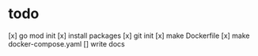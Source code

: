 # todo

[x] go mod init
[x] install packages
[x] git init
[x] make Dockerfile
[x] make docker-compose.yaml
[] write docs
